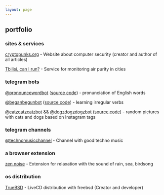 ```yaml
---
layout: page
---
```


## portfolio 

### sites & services

[cryptopunks.org](https://cryptopunks.org) - Website about computer security (creator and author of all articles)

[Tbilisi, can I run?](https://canirun.github.io/) - Service for monitoring air purity in cities

### telegram bots 

[@pronouncewordbot](https://t.me/pronouncewordbot) ([source code](https://github.com/soko1/pronouncewordbot)) - pronunciation of English words

[@beganbegunbot](https://t.me/beganbegunbot) ([source code](https://github.com/soko1/beganbegunbot)) - learning irregular verbs

[@catzcatzcatzbot](https://t.me/catzcatzcatzbot) && [@dogzdogzdogzbot](https://t.me/dogzdogzdogzbot) ([source code](https://github.com/soko1/catzcatzcatzbot)) - random pictures with cats and dogs based on Instagram tags

### telegram channels

[@technomusicchannel](https://t.me/technomusicchannel) - Channel with good techno music

### a browser extension

[zen noise](https://zennoise.github.io/) - Extension for relaxation with the sound of rain, sea, birdsong


###  os distribution

[TrueBSD](https://distrowatch.com/table.php?distribution=truebsd) - LiveCD distribution with freebsd (Creator and developer)


